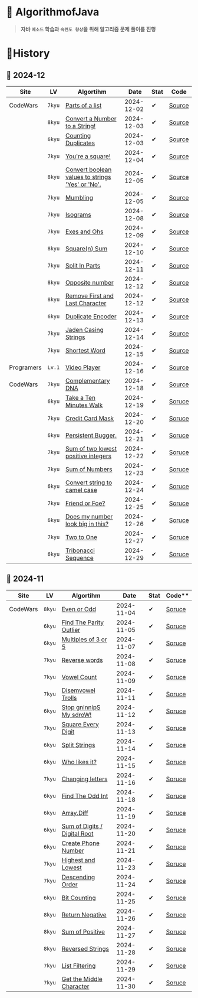 # 👟 **AlgorithmofJava**
> **자바 `메소드` 학습과 `숙련도 향상`을 위해 알고리즘 문제 풀이를 진행**
# 🔖**History**
## 📘 **2024-12**
| **Site**   | LV     | **Algortihm**                                                                                                                                     | **Date**   | **Stat**  | **Code**                                                                                                                                       |
| ---------- | ------ | ------------------------------------------------------------------------------------------------------------------------------------------------- | ---------- | --------- | ---------------------------------------------------------------------------------------------------------------------------------------------- |
| CodeWars   | `7kyu` | [Parts of a list](https://www.codewars.com/kata/56f3a1e899b386da78000732)                                                                         | 2024-12-02 | ✔        | [Source](https://github.com/chaltteog/AlgorithmofJava/blob/main/Codewars/Parts_of_a_list/algorithm.java)                                       |
|            | `8kyu` | [Convert a Number to a String!](https://www.codewars.com/kata/5265326f5fda8eb1160004c8)                                                           | 2024-12-03 | ✔        | [Source](https://github.com/chaltteog/AlgorithmofJava/tree/main/Codewars/Convert_a_Number_to_a_String)                                         |
|            | `6kyu` | [Counting Duplicates](https://www.codewars.com/kata/54bf1c2cd5b56cc47f0007a1)                                                                     | 2024-12-03 | ✔        | [Source](https://github.com/chaltteog/AlgorithmofJava/blob/main/Codewars/Counting_Duplicates/algorithm.java)                                   |
|            | `7kyu` | [You're a square!](https://www.codewars.com/kata/54c27a33fb7da0db0100040e)                                                                        | 2024-12-04 | ✔        | [Source](https://github.com/chaltteog/AlgorithmofJava/blob/main/Codewars/You're_a_square/algorithm.java)                                       |
|            | `8kyu` | [Convert boolean values to strings 'Yes' or 'No'.](https://www.codewars.com/kata/5265326f5fda8eb1160004c8)                                        | 2024-12-05 | ✔        | [Source](https://github.com/chaltteog/AlgorithmofJava/blob/main/Codewars/Convert_boolean_values_to_strings_Yes_or_No/algorithm.java)           |
|            | `7kyu` | [Mumbling](https://www.codewars.com/kata/5667e8f4e3f572a8f2000039)                                                                                | 2024-12-05 | ✔        | [Source](https://github.com/chaltteog/AlgorithmofJava/blob/main/Codewars/Mumbling/algorithm.java)                                              |
|            | `7kyu` | [Isograms](https://www.codewars.com/kata/54ba84be607a92aa900000f1)                                                                                | 2024-12-08 | ✔        | [Source](https://github.com/chaltteog/AlgorithmofJava/blob/main/Codewars/Isograms/algorithm.java)                                              |
|            | `7kyu` | [Exes and Ohs](https://www.codewars.com/kata/55908aad6620c066bc00002a)                                                                            | 2024-12-09 | ✔        | [Source](https://github.com/chaltteog/AlgorithmofJava/blob/main/Codewars/Exes_and_Ohs/algorithm.java)                                          |
|            | `8kyu` | [Square(n) Sum](https://www.codewars.com/kata/515e271a311df0350d00000f)                                                                           | 2024-12-10 | ✔        | [Source](https://github.com/chaltteog/AlgorithmofJava/tree/main/Codewars/Square(n)_Sum)                                                        |
|            | `7kyu` | [Split In Parts](https://www.codewars.com/kata/5650ab06d11d675371000003)                                                                          | 2024-12-11 | ✔        | [Source](https://github.com/chaltteog/AlgorithmofJava/blob/main/Codewars/Split_Strings/algorithm.java)                                         |
|            | `8kyu` | [Opposite number](https://www.codewars.com/kata/56dec885c54a926dcd001095)                                                                         | 2024-12-12 | ✔        | [Source](https://github.com/chaltteog/AlgorithmofJava/blob/main/Codewars/Opposite_number/algorithm.java)                                       |
|            | `8kyu` | [Remove First and Last Character](https://www.codewars.com/kata/56bc28ad5bdaeb48760009b0)                                                         | 2024-12-12 | ✔        | [Source](https://github.com/chaltteog/AlgorithmofJava/blob/main/Codewars/Remove_First_and_Last_Character/algorithm.java)                       |
|            | `6kyu` | [Duplicate Encoder](https://www.codewars.com/kata/54b42f9314d9229fd6000d9c)                                                                       | 2024-12-13 | ✔        | [Source](https://github.com/chaltteog/AlgorithmofJava/blob/main/Codewars/Duplicate_Encoder/algorithm.java)                                     |
|            | `7kyu` | [Jaden Casing Strings](https://www.codewars.com/kata/5390bac347d09b7da40006f6)                                                                    | 2024-12-14 | ✔        | [Source](https://github.com/chaltteog/AlgorithmofJava/blob/main/Codewars/Jaden_Casing_Strings/algorithm.java)                                  |
|            | `7kyu` | [Shortest Word](https://www.codewars.com/kata/57cebe1dc6fdc20c57000ac9)                                                                           | 2024-12-15 | ✔        | [Source](https://github.com/chaltteog/AlgorithmofJava/blob/main/Codewars/Shortest_Word/algorithm.java)                                         |
| Programers | `Lv.1` | [Video Player](https://school.programmers.co.kr/learn/courses/30/lessons/340213)                                                                  | 2024-12-16 | ✔        | [Source](https://github.com/chaltteog/AlgorithmofJava/blob/main/programmers/lessons_340213/Solution.java)                                      |
| CodeWars   | `7kyu` | [Complementary DNA](https://www.codewars.com/kata/554e4a2f232cdd87d9000038)                                                                       | 2024-12-18 | ✔        | [Source](https://github.com/chaltteog/AlgorithmofJava/blob/main/Codewars/Complementary_DNA/algorithm.java)                                     |
|            | `6kyu` | [Take a Ten Minutes Walk](https://www.codewars.com/kata/54da539698b8a2ad76000228)                                                                 | 2024-12-19 | ✔        | [Soruce](https://github.com/chaltteog/AlgorithmofJava/blob/main/Codewars/Take_a_Ten_Minutes_Walk/algorithm.java)                               |
|            | `7kyu` | [Credit Card Mask](https://www.codewars.com/kata/5412509bd436bd33920011bc)                                                                        | 2024-12-20 | ✔        | [Soruce](https://github.com/chaltteog/AlgorithmofJava/blob/main/Codewars/Credit_Card_Mask/algorithm.java)                                      |
|            | `6kyu` | [Persistent Bugger.](https://www.codewars.com/kata/55bf01e5a717a0d57e0000ec)                                                                      | 2024-12-21 | ✔        | [Soruce](https://github.com/chaltteog/AlgorithmofJava/blob/main/Codewars/Persistent_Bugger/algorithm.java)                                     |
|            | `7kyu` | [Sum of two lowest positive integers](https://www.codewars.com/kata/558fc85d8fd1938afb000014)                                                     | 2024-12-22 | ✔        | [Soruce](https://github.com/chaltteog/AlgorithmofJava/blob/main/Codewars/Sum_of_two_lowest_positive_integers/algorithm.java)                   |
|            | `7kyu` | [Sum of Numbers](https://www.codewars.com/kata/55f2b110f61eb01779000053)                                                                          | 2024-12-23 | ✔        | [Soruce](https://github.com/chaltteog/AlgorithmofJava/blob/main/Codewars/Sum_of_Numbers/algorithm.java)                                        |
|            | `6kyu` | [Convert string to camel case](https://www.codewars.com/kata/517abf86da9663f1d2000003)                                                            | 2024-12-24 | ✔        | [Soruce](https://github.com/chaltteog/AlgorithmofJava/blob/main/Codewars/Convert_string_to_camel_case/algorithm.java)                          |
|            | `7kyu` | [Friend or Foe?](https://www.codewars.com/kata/55b42574ff091733d900002f)                                                                          | 2024-12-25 | ✔        | [Soruce](https://github.com/chaltteog/AlgorithmofJava/blob/main/Codewars/Friend_or_Foe/algorithm.java)                                         |
|            | `6kyu` | [Does my number look big in this?](https://www.codewars.com/kata/5287e858c6b5a9678200083c)                                                        | 2024-12-26 | ✔        | [Soruce](https://github.com/chaltteog/AlgorithmofJava/blob/main/Codewars/Does_my_number_look_big_in_this/algorithm.java)                       |
|            | `7kyu` | [Two to One](https://www.codewars.com/kata/5287e858c6b5a9678200083c)                                                                              | 2024-12-27 | ✔        | [Soruce](https://github.com/chaltteog/AlgorithmofJava/blob/main/Codewars/Two_to_One/algorithm.java)                                            |
|            | `6kyu` | [Tribonacci Sequence](https://www.codewars.com/kata/556deca17c58da83c00002db)                                                                     | 2024-12-29 | ✔        | [Soruce](https://github.com/chaltteog/AlgorithmofJava/blob/main/Codewars/Tribonacci_Sequence/algorithm.java)                                   |
## 📘 **2024-11**
| **Site** | LV     | **Algortihm**                                                                                               | **Date**   | **Stat** | Code**                                                                                                            |
| -------- | ------ | ----------------------------------------------------------------------------------------------------------- | ---------- | -------- | ----------------------------------------------------------------------------------------------------------------- |
| CodeWars | `8kyu` | [Even or Odd](https://www.codewars.com/kata/53da3dbb4a5168369a0000fe)                                       | 2024-11-04 | ✔        | [Soruce](https://github.com/chaltteog/AlgorithmofJava/tree/main/Codewars/Even_or_Odd/algorithm.java)              |
|          | `6kyu` | [Find The Parity Outlier](https://www.codewars.com/kata/5526fc09a1bbd946250002dc)                           | 2024-11-05 | ✔        | [Soruce](https://github.com/chaltteog/AlgorithmofJava/blob/main/Codewars/Find_the_Parity_Outlier/algorithm.java)  |
|          | `6kyu` | [Multiples of 3 or 5](https://www.codewars.com/kata/514b92a657cdc65150000006)                               | 2024-11-07 | ✔        | [Soruce](https://github.com/chaltteog/AlgorithmofJava/blob/main/Codewars/Multiples_of_3_or_5/algorithm.java)      |
|          | `7kyu` | [Reverse words](https://www.codewars.com/kata/5259b20d6021e9e14c0010d4)                                     | 2024-11-08 | ✔        | [Soruce](https://github.com/chaltteog/AlgorithmofJava/blob/main/Codewars/Reverse_Words/algorithm.java)            |
|          | `7kyu` | [Vowel Count](https://www.codewars.com/kata/54ff3102c1bad923760001f3)                                       | 2024-11-09 | ✔        | [Soruce](https://github.com/chaltteog/AlgorithmofJava/blob/main/Codewars/Vowel_Count/algorithm.java)              |
|          | `7kyu` | [Disemvowel Trolls](https://www.codewars.com/kata/52fba66badcd10859f00097e)                                 | 2024-11-11 | ✔        | [Soruce](https://github.com/chaltteog/AlgorithmofJava/blob/main/Codewars/Disemvowel_Trolls/algorithm.java)        |
|          | `6kyu` | [Stop gninnipS My sdroW!](https://www.codewars.com/kata/5264d2b162488dc400000001)                           | 2024-11-12 | ✔        | [Soruce](https://github.com/chaltteog/AlgorithmofJava/blob/main/Codewars/Stop_gninnipS_My_sdroW/algorithm.java)   |
|          | `7kyu` | [Square Every Digit](https://www.codewars.com/kata/546e2562b03326a88e000020)                                | 2024-11-13 | ✔        | [Soruce](https://github.com/chaltteog/AlgorithmofJava/blob/main/Codewars/Square_Every_Digit/algorithm.java)       |
|          | `6kyu` | [Split Strings](https://www.codewars.com/kata/515de9ae9dcfc28eb6000001)                                     | 2024-11-14 | ✔        | [Soruce](https://github.com/chaltteog/AlgorithmofJava/blob/main/Codewars/Split_Strings/algorithm.java)            |
|          | `6kyu` | [Who likes it?](https://www.codewars.com/kata/5266876b8f4bf2da9b000362)                                     | 2024-11-15 | ✔        | [Soruce](https://github.com/chaltteog/AlgorithmofJava/blob/main/Codewars/Who_Likes_It/algorithm.java)             |
|          | `7kyu` | [Changing letters](https://www.codewars.com/kata/5831c204a31721e2ae000294)                                  | 2024-11-16 | ✔        | [Soruce](https://github.com/chaltteog/AlgorithmofJava/blob/main/Codewars/Changing_Letters/algorithm.java)         |
|          | `6kyu` | [Find The Odd Int](https://www.codewars.com/kata/54da5a58ea159efa38000836)                                  | 2024-11-18 | ✔        | [Soruce](https://github.com/chaltteog/AlgorithmofJava/blob/main/Codewars/Find_the_OddInt/algorithm.java)          |
|          | `6kyu` | [Array.Diff](https://www.codewars.com/kata/523f5d21c841566fde000009)                                        | 2024-11-19 | ✔        | [Soruce](https://github.com/chaltteog/AlgorithmofJava/blob/main/Codewars/Array_Diff/algorithm.java)               |
|          | `6kyu` | [Sum of Digits / Digital Root](https://www.codewars.com/kata/541c8630095125aba6000c00/java)                 | 2024-11-20 | ✔        | [Soruce](https://github.com/chaltteog/AlgorithmofJava/blob/main/Codewars/Digital_Root/algorithm.java)             |
|          | `6kyu` | [Create Phone Number](https://www.codewars.com/kata/525f50e3b73515a6db000b83)                               | 2024-11-21 | ✔        | [Soruce](https://github.com/chaltteog/AlgorithmofJava/blob/main/Codewars/Create_Phone_Number/algorithm.java)      |
|          | `7kyu` | [Highest and Lowest](https://www.codewars.com/kata/554b4ac871d6813a03000035)                                | 2024-11-23 | ✔        | [Soruce](https://github.com/chaltteog/AlgorithmofJava/blob/main/Codewars/Highest_and_Lowest/algorithm.java)       |
|          | `7kyu` | [Descending Order](https://www.codewars.com/kata/5467e4d82edf8bbf40000155)                                  | 2024-11-24 | ✔        | [Soruce](https://github.com/chaltteog/AlgorithmofJava/blob/main/Codewars/Descending_Order/algorithm.java)         |
|          | `6kyu` | [Bit Counting](https://github.com/chaltteog/AlgorithmofJava/blob/main/Codewars/Bit_Counting/algorithm.java) | 2024-11-25 | ✔        | [Soruce](https://www.codewars.com/kata/526571aae218b8ee490006f4)                                                  |
|          | `8kyu` | [Return Negative](https://www.codewars.com/kata/55685cd7ad70877c23000102)                                   | 2024-11-26 | ✔        | [Soruce](https://github.com/chaltteog/AlgorithmofJava/blob/main/Codewars/Return_Negative/algorithm.java)          |
|          | `8kyu` | [Sum of Positive](https://www.codewars.com/kata/5715eaedb436cf5606000381)                                   | 2024-11-27 | ✔        | [Soruce](https://github.com/chaltteog/AlgorithmofJava/blob/main/Codewars/Sum_of_Positive/algorithm.java)          |
|          | `8kyu` | [Reversed Strings](https://www.codewars.com/kata/5168bb5dfe9a00b126000018)                                  | 2024-11-28 | ✔        | [Soruce](https://github.com/chaltteog/AlgorithmofJava/blob/main/Codewars/Reversed_Strings/algorithm.java)         |
|          | `7kyu` | [List Filtering](https://www.codewars.com/kata/53dbd5315a3c69eed20002dd)                                    | 2024-11-29 | ✔        | [Soruce](https://github.com/chaltteog/AlgorithmofJava/blob/main/Codewars/List_Filtering/algorithm.java)           |
|          | `7kyu` | [Get the Middle Character](https://www.codewars.com/kata/56747fd5cb988479af000028)                          | 2024-11-30 | ✔        | [Soruce](https://github.com/chaltteog/AlgorithmofJava/blob/main/Codewars/Get_the_Middle_Character/algorithm.java) |

